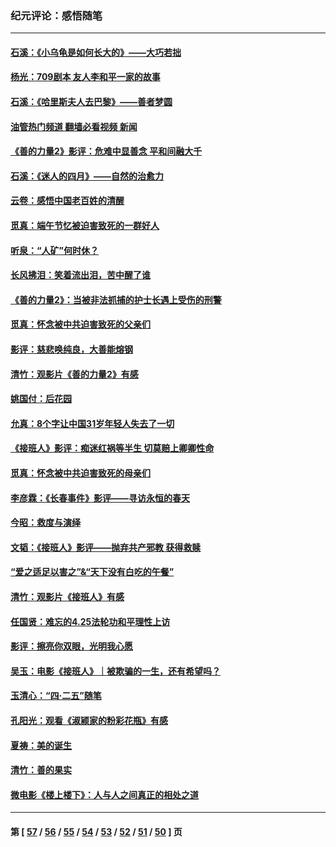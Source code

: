 ### 纪元评论：感悟随笔
---
#### [石溪：《小乌龟是如何长大的》——大巧若拙](../../pages/nsc1035/n14037479.md?07240330) 
#### [杨光：709剧本 友人李和平一家的故事](../../pages/nsc1035/n14032047.md?07240330) 
#### [石溪：《哈里斯夫人去巴黎》——善者梦圆](../../pages/nsc1035/n14031778.md?07240330) 
#### [油管热门频道 翻墙必看视频 新闻](ok?07240330)
#### [《善的力量2》影评：危难中显善念 平和间融大千](../../pages/nsc1035/n14028390.md?07240330) 
#### [石溪：《迷人的四月》——自然的治愈力](../../pages/nsc1035/n14027049.md?07240330) 
#### [云卷：感悟中国老百姓的清醒](../../pages/nsc1035/n14025152.md?07240330) 
#### [觅真：端午节忆被迫害致死的一群好人](../../pages/nsc1035/n14020985.md?07240330) 
#### [听泉：“人矿”何时休？](../../pages/nsc1035/n14016609.md?07240330) 
#### [长风拂泪：笑着流出泪，苦中醒了谁](../../pages/nsc1035/n14016469.md?07240330) 
#### [《善的力量2》：当被非法抓捕的护士长遇上受伤的刑警](../../pages/nsc1035/n14015561.md?07240330) 
#### [觅真：怀念被中共迫害致死的父亲们](../../pages/nsc1035/n14014258.md?07240330) 
#### [影评：慈悲唤纯良，大善能熔钢](../../pages/nsc1035/n14010867.md?07240330) 
#### [清竹：观影片《善的力量2》有感](../../pages/nsc1035/n14010015.md?07240330) 
#### [姚国付：后花园](../../pages/nsc1035/n14005301.md?07240330) 
#### [允真：8个字让中国31岁年轻人失去了一切](../../pages/nsc1035/n13999093.md?07240330) 
#### [《接班人》影评：痴迷红祸等半生 切莫赔上卿卿性命](../../pages/nsc1035/n13998676.md?07240330) 
#### [觅真：怀念被中共迫害致死的母亲们](../../pages/nsc1035/n13997271.md?07240330) 
#### [李彦霖：《长春事件》影评——寻访永恒的春天](../../pages/nsc1035/n13995112.md?07240330) 
#### [今昭：救度与演绎](../../pages/nsc1035/n13992670.md?07240330) 
#### [文韬：《接班人》影评——抛弃共产邪教 获得救赎](../../pages/nsc1035/n13990160.md?07240330) 
#### [“爱之适足以害之”&“天下没有白吃的午餐”](../../pages/nsc1035/n13988391.md?07240330) 
#### [清竹：观影片《接班人》有感](../../pages/nsc1035/n13983561.md?07240330) 
#### [任国贤：难忘的4.25法轮功和平理性上访](../../pages/nsc1035/n13983482.md?07240330) 
#### [影评：擦亮你双眼，光明我心愿](../../pages/nsc1035/n13982333.md?07240330) 
#### [吴玉：电影《接班人》｜被欺骗的一生，还有希望吗？](../../pages/nsc1035/n13981972.md?07240330) 
#### [玉清心：“四·二五”随笔](../../pages/nsc1035/n13978628.md?07240330) 
#### [孔阳光：观看《淑颍家的粉彩花瓶》有感](../../pages/nsc1035/n13967929.md?07240330) 
#### [夏祷：美的诞生](../../pages/nsc1035/n13962321.md?07240330) 
#### [清竹：善的果实](../../pages/nsc1035/n13963980.md?07240330) 
#### [微电影《楼上楼下》：人与人之间真正的相处之道](../../pages/nsc1035/n13944319.md?07240330) 

---
#### 第 [ [57](./57.md?07240330) / [56](./56.md?07240330) / [55](./55.md?07240330) / [54](./54.md?07240330) / [53](./53.md?07240330) / [52](./52.md?07240330) / [51](./51.md?07240330) / [50](./50.md?07240330) ] 页
